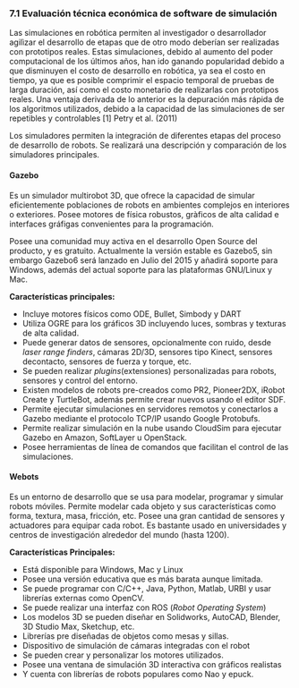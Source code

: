 ### 7.1 Evaluación técnica económica de software de simulación

Las simulaciones en robótica permiten al investigador o desarrollador agilìzar
el desarrollo de etapas que de otro modo deberían ser realizadas con prototipos reales.
Estas simulaciones, debido al aumento del poder computacional de los últimos años, han ido
ganando popularidad debido a que disminuyen el costo de desarrollo en robótica, ya sea el costo en tiempo,
ya que es posible comprimir el espacio temporal de pruebas de larga duración, así como el costo
monetario de realizarlas con prototipos reales. Una ventaja derivada de lo anterior es la depuración más
rápida de los algoritmos utilizados, debido a la capacidad de las simulaciones de ser repetibles y controlables
[1] Petry et al. (2011)

Los simuladores permiten la integración de diferentes etapas del proceso de desarrollo de robots. Se
realizará una descripción y comparación de los simuladores principales.

#### Gazebo

Es un simulador multirobot 3D, que ofrece la capacidad de simular eficientemente poblaciones de robots
en ambientes complejos en interiores o exteriores. Posee motores de física robustos, gràficos de alta 
calidad e interfaces gráfigas convenientes para la programación.

Posee una comunidad muy activa en el desarrollo Open Source del producto, y es gratuito.
Actualmente la versión estable es Gazebo5, sin embargo Gazebo6 será lanzado en Julio del 2015
y añadirá soporte para Windows, además del actual soporte para las plataformas GNU/Linux y Mac.

**Características principales:**

* Incluye motores físicos como ODE, Bullet, Simbody y DART
* Utiliza OGRE para los gráficos 3D incluyendo luces, sombras y texturas de alta calidad.
* Puede generar datos de sensores, opcionalmente con ruido, desde *laser range finders*, 
cámaras 2D/3D, sensores tipo Kinect, sensores decontacto, sensores de fuerza y torque, etc.
* Se pueden realizar *plugins*(extensiones) personalizadas para robots, sensores y control del entorno.
* Existen modelos de robots pre-creados como PR2, Pioneer2DX, iRobot Create y TurtleBot, además
permite crear nuevos usando el editor SDF.
* Permite ejecutar simulaciones en servidores remotos y conectarlos a Gazebo mediante el protocolo
TCP/IP usando Google Protobufs.
* Permite realizar simulación en la nube usando CloudSim para ejecutar Gazebo en Amazon, SoftLayer
u OpenStack.
* Posee herramientas de línea de comandos que facilitan el control de las simulaciones.

#### Webots

Es un entorno de desarrollo que se usa para modelar, programar y simular robots móviles.
Permite modelar cada objeto y sus características como forma, textura, masa, fricción, etc.
Posee una gran cantidad de sensores y actuadores para equipar cada robot.
Es bastante usado en universidades y centros de investigación alrededor del mundo (hasta 1200).

**Características Principales:**

* Está disponible para Windows, Mac y Linux
* Posee una versión educativa que es más barata aunque limitada.
* Se puede programar con C/C++, Java, Python, Matlab, URBI y usar librerías externas como OpenCV.
* Se puede realizar una interfaz con ROS (*Robot Operating System*)
* Los modelos 3D se pueden diseñar en Solidworks, AutoCAD, Blender, 3D Studio Max, Sketchup, etc.
* Librerías pre diseñadas de objetos como mesas y sillas.
* Dispositivo de simulación de cámaras integradas con el robot
* Se pueden crear y personalizar los motores utilizados.
* Posee una ventana de simulación 3D interactiva con gráficos realistas
* Y cuenta con librerías de robots populares como Nao y epuck.
